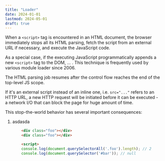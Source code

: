 ```yaml
---
title: "Loader"
date: 2024-01-01
lastmod: 2024-05-01
draft: true
---
```


When a `<script>` tag is encountered in an HTML document, the browser immediately stops all its HTML parsing,
fetch the script from an external URL if necessary, and execute the JavaScript code.

As a special case, if the executing JavaScript programmatically appends a new `<script>` tag to the DOM, ... .
This technique is frequently used by various module loader since 2006.

The HTML parsing job resumes after the control flow reaches the end of the top-level JS scope.

 If it's an external script instead of an inline one, i.e. `src="..."` refers to an HTTP URL,
a new HTTP request will be initiated before it can be executed - a network I/O that can block the page for huge amount of time.

This stop-the-world behavior has several important consequences:
1. asdasda

    ```html
        <div class="foo"></div> 
        <div class="foo"></div> 

        <script>
        console.log(document.querySelectorAll('.foo').length); // 2
        console.log(document.querySelector('#bar')); // null
